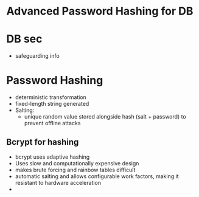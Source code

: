 # Advanced Password Hashing for DB

# DB sec

- safeguarding info

# Password Hashing

- deterministic transformation
- fixed-length string generated
- Salting:
    - unique random value stored alongside hash (salt + password) to prevent offline attacks

## Bcrypt for hashing

- bcrypt uses adaptive hashing
- Uses slow and computationally expensive design
- makes brute forcing and rainbow tables difficult
- automatic salting and allows configurable work factors, making it resistant to hardware acceleration
-